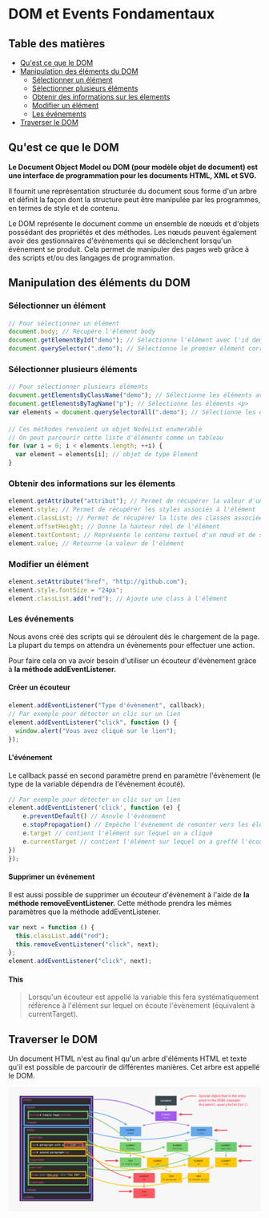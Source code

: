 # DOM et Events Fondamentaux

## Table des matières

- [Qu'est ce que le DOM](#quest-ce-que-le-dom)
- [Manipulation des éléments du DOM](#manipulation-des-éléments-du-dom)
  - [Sélectionner un élément](#sélectionner-un-élément)
  - [Sélectionner plusieurs éléments](#sélectionner-plusieurs-éléments)
  - [Obtenir des informations sur les élements](#obtenir-des-informations-sur-les-élements)
  - [Modifier un élément](#modifier-un-élément)
  - [Les événements](#les-événements)
- [Traverser le DOM](#traverser-le-dom)

## Qu'est ce que le DOM

**Le Document Object Model ou DOM (pour modèle objet de document) est une interface de programmation pour les documents HTML, XML et SVG.**

Il fournit une représentation structurée du document sous forme d'un arbre et définit la façon dont la structure peut être manipulée par les programmes, en termes de style et de contenu.

Le DOM représente le document comme un ensemble de nœuds et d'objets possédant des propriétés et des méthodes. Les nœuds peuvent également avoir des gestionnaires d'événements qui se déclenchent lorsqu'un événement se produit. Cela permet de manipuler des pages web grâce à des scripts et/ou des langages de programmation.

## Manipulation des éléments du DOM

### Sélectionner un élément

```js
// Pour sélectionner un élément
document.body; // Récupère l'élément body
document.getElementById("demo"); // Sélectionne l'élément avec l'id demo
document.querySelector(".demo"); // Sélectionne le premier élément correspondant au sélecteur CSS
```

### Sélectionner plusieurs éléments

```js
// Pour sélectionner plusieurs éléments
document.getElementsByClassName("demo"); // Sélectionne les éléments avec la class démo
document.getElementsByTagName("p"); // Sélectionne les éléments <p>
var elements = document.querySelectorAll(".demo"); // Sélectionne les éléments correspondant au sélecteur CSS

// Ces méthodes renvoient un objet NodeList enumerable
// On peut parcourir cette liste d'éléments comme un tableau
for (var i = 0; i < elements.length; ++i) {
  var element = elements[i]; // objet de type Element
}
```

### Obtenir des informations sur les élements

```js
element.getAttribute("attribut"); // Permet de récupérer la valeur d'un attribut
element.style; // Permet de récupérer les styles associés à l'élément
element.classList; // Permet de récupérer la liste des classes associées à un élément
element.offsetHeight; // Donne la hauteur réel de l'élément
element.textContent; // Représente le contenu textuel d'un nœud et de ses descendants.
element.value; // Retourne la valeur de l'élément
```

### Modifier un élément

```js
element.setAttribute("href", "http://github.com");
element.style.fontSize = "24px";
element.classList.add("red"); // Ajoute une class à l'élément
```

### Les événements

Nous avons créé des scripts qui se déroulent dès le chargement de la page. La plupart du temps on attendra un évènements pour effectuer une action.

Pour faire cela on va avoir besoin d'utiliser un écouteur d'évènement gràce à **la méthode addEventListener.**

#### Créer un écouteur

```js
element.addEventListener("Type d'évènement", callback);
// Par exemple pour détecter un clic sur un lien
element.addEventListener("click", function () {
  window.alert("Vous avez cliqué sur le lien");
});
```

#### L'événement

Le callback passé en second paramètre prend en paramètre l'évènement (le type de la variable dépendra de l'évènement écouté).

```js
// Par exemple pour détecter un clic sur un lien
element.addEventListener('click', function (e) {
    e.preventDefault() // Annule l'évènement
    e.stopPropagation() // Empèche l'évènement de remonter vers les éléments parents
    e.target // contient l'élément sur lequel on a cliqué
    e.currentTarget // contient l'élément sur lequel on a greffé l'écouteur
})
});
```

#### Supprimer un événement

Il est aussi possible de supprimer un écouteur d'évènement à l'aide de **la méthode removeEventListener.** Cette méthode prendra les mêmes paramètres que la méthode addEventListener.

```js
var next = function () {
  this.classList.add("red");
  this.removeEventListener("click", next);
};
element.addEventListener("click", next);
```

#### This

> Lorsqu'un écouteur est appellé la variable this fera systématiquement référence à l'élément sur lequel on écoute l'évènement (équivalent à currentTarget).

## Traverser le DOM

Un document HTML n'est au final qu'un arbre d'éléments HTML et texte qu'il est possible de parcourir de différentes manières. Cet arbre est appellé le DOM.

![DOM TREE STRUCTURE](img/dom-tree-structure.png)
